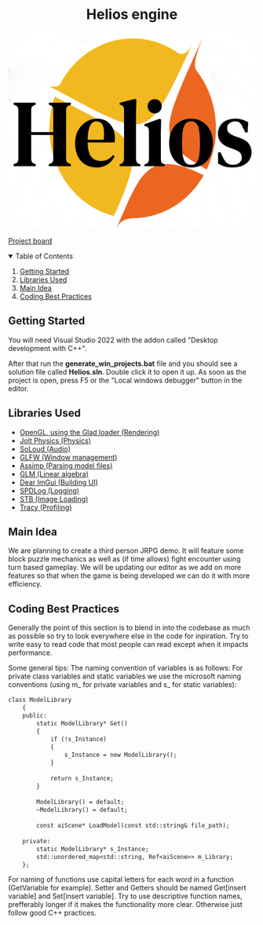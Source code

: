 <p align="center">
  <h1 align="center">Helios engine</h1>
  <img src="logo.png" alt="Logo" width="600" height="400">

<a href="https://trello.com/b/3jKnPwDf/d7049e-projekt">Project board</a>

<!-- TABLE OF CONTENTS -->
<details open="open">
  <summary>Table of Contents</summary>
  <ol>
  <li><a href="#getting-started">Getting Started</a></li>
  <li><a href="#libraries-used">Libraries Used</a></li>
  <li><a href="#main-idea">Main Idea</a></li>
    <li><a href="#coding-best-practices">Coding Best Practices</a></li>
   <!--<ul>
    <li><a href="#general-practices">General Practices</a></li>
    <li><a href="#backend">Backend</a></li>
    <li><a href="#front-end">Front-end</a></li>
    </ul> -->
  

</details>

## Getting Started

You will need Visual Studio 2022 with the addon called "Desktop development with C++".

After that run the <b>generate_win_projects.bat</b> file and you should see a solution file called <b>Helios.sln</b>. Double click it to open it up.
As soon as the project is open, press F5 or the "Local windows debugger" button in the editor.


## Libraries Used

<ul>
  <li><a href="https://github.com/Dav1dde/glad">OpenGL, using the Glad loader (Rendering)</a></li>
  <li><a href="https://github.com/jrouwe/JoltPhysics">Jolt Physics (Physics)</a></li>
  <li><a href="https://github.com/jarikomppa/soloud">SoLoud (Audio)</a></li>
  <li><a href="https://github.com/glfw/glfw">GLFW (Window management)</a></li>
  <li><a href="https://github.com/assimp/assimp">Assimp (Parsing model files)</a></li>
  <li><a href="https://github.com/g-truc/glm">GLM (Linear algebra)</a></li>
  <li><a href="https://github.com/ocornut/imgui">Dear ImGui (Building UI)</a></li>
  <li><a href="https://github.com/gabime/spdlog">SPDLog (Logging)</a></li>
  <li><a href="https://github.com/nothings/stb">STB (Image Loading)</a></li>
  <li><a href="https://github.com/wolfpld/tracy">Tracy (Profiling)</a></li>
</ul>

## Main Idea

We are planning to create a third person JRPG demo. It will feature some block puzzle mechanics as well as (if time allows) fight encounter using turn based gameplay.
We will be updating our editor as we add on more features so that when the game is being developed we can do it with more efficiency.

## Coding Best Practices

Generally the point of this section is to blend in into the codebase as much as possible so try to look everywhere else in the code for inpiration.
Try to write easy to read code that most people can read except when it impacts performance.

Some general tips:
The naming convention of variables is as follows:
For private class variables and static variables we use the microsoft naming conventions (using m_ for private variables and s_ for static variables):
```
class ModelLibrary
	{
	public:
		static ModelLibrary* Get()
		{
			if (!s_Instance)
			{
				s_Instance = new ModelLibrary();
			}

			return s_Instance;
		}

		ModelLibrary() = default;
		~ModelLibrary() = default;

		const aiScene* LoadModel(const std::string& file_path);

	private:
		static ModelLibrary* s_Instance;
		std::unordered_map<std::string, Ref<aiScene>> m_Library;
	};
```
For naming of functions use capital letters for each word in a function (GetVariable for example). Setter and Getters should be named Get[insert variable] and Set[insert variable].
Try to use descriptive function names, prefferably longer if it makes the functionality more clear. Otherwise just follow good C++ practices.
